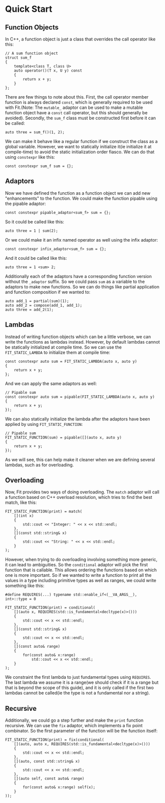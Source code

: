 Quick Start
===========

Function Objects
----------------

In C++, a function object is just a class that overrides the call operator like this:

    // A sum function object
    struct sum_f
    {
        template<class T, class U>
        auto operator()(T x, U y) const
        {
            return x + y;
        }
    };

There are few things to note about this. First, the call operator member function is always declared `const`, which is generally required to be used with Fit.(Note: The `mutable_` adaptor can be used to make a mutable function object have a `const` call operator, but this should generally be avoided). Secondly, the `sum_f` class must be constructed first before it can be called:

    auto three = sum_f()(1, 2);

We can make it behave like a regular function if we construct the class as a global variable. However, we want to statically initialize it(ie initialize it at compile-time) to avoid the static initialization order fiasco. We can do that using `constexpr` like this:

    const constexpr sum_f sum = {};

Adaptors
--------

Now we have defined the function as a function object we can add new "enhancements" to the function. We could make the function pipable using the pipable adaptor:

    const constexpr pipable_adaptor<sum_f> sum = {};

So it could be called like this:

    auto three = 1 | sum(2);

Or we could make it an infix named operator as well using the infix adaptor:

    const constexpr infix_adaptor<sum_f> sum = {};

And it could be called like this:

    auto three = 1 <sum> 2;

Additionally each of the adaptors have a corresponding function version without the `_adaptor` suffix. So we could pass `sum` as a variable to the adaptors to make new functions. So we can do things like partial application and function composition if we wanted to:

    auto add_1 = partial(sum)(1);
    auto add_2 = compose(add_1, add_1);
    auto three = add_2(1);

Lambdas
-------

Instead of writing function objects which can be a little verbose, we can write the functions as lambdas instead. However, by default lambdas cannot be statically initialized at compile time. So we can use the `FIT_STATIC_LAMBDA` to initialize them at compile time:

    const constexpr auto sum = FIT_STATIC_LAMBDA(auto x, auto y)
    {
        return x + y;
    };

And we can apply the same adaptors as well:

    // Pipable sum
    const constexpr auto sum = pipable(FIT_STATIC_LAMBDA(auto x, auto y)
    {
        return x + y;
    });

We can also statically initialize the lambda after the adaptors have been applied by using `FIT_STATIC_FUNCTION`:

    // Pipable sum
    FIT_STATIC_FUNCTION(sum) = pipable([](auto x, auto y)
    {
        return x + y;
    });

As we will see, this can help make it cleaner when we are defining several lambdas, such as for overloading.

Overloading
-----------

Now, Fit provides two ways of doing overloading. The `match` adaptor will call a function based on C++ overload resolution, which tries to find the best match, like this:

    FIT_STATIC_FUNCTION(print) = match(
        [](int x)
        {
            std::cout << "Integer: " << x << std::endl;
        },
        [](const std::string& x)
        {
            std::cout << "String: " << x << std::endl;
        }
    );

However, when trying to do overloading involving something more generic, it can lead to ambiguities. So the `conditional` adaptor will pick the first function that is callable. This allows ordering the functions based on which one is more important. So if we wanted to write a function to print all the values in a type including primitive types as well as ranges, we could write something like this:

    #define REQUIRES(...) typename std::enable_if<(__VA_ARGS__), int>::type = 0

    FIT_STATIC_FUNCTION(print) = conditional(
        [](auto x, REQUIRES(std::is_fundamental<decltype(x)>()))
        {
            std::cout << x << std::endl;
        },
        [](const std::string& x)
        {
            std::cout << x << std::endl;
        },
        [](const auto& range)
        {
            for(const auto& x:range) 
                std::cout << x << std::endl;
        }
    );

We constraint the first lambda to just fundamental types using `REQUIRES`. The last lambda we assume it is a range(we should check if it is a range but that is beyond the scope of this guide), and it is only called if the first two lambdas cannot be called(ie the type is not a fundamental nor a string).

Recursive
---------

Additionally, we could go a step further and make the `print` function recursive. We can use the `fix` adaptor, which implements a fix point combinator. So the first parameter of the function will be the function itself:

    FIT_STATIC_FUNCTION(print) = fix(conditional(
        [](auto, auto x, REQUIRES(std::is_fundamental<decltype(x)>()))
        {
            std::cout << x << std::endl;
        },
        [](auto, const std::string& x)
        {
            std::cout << x << std::endl;
        },
        [](auto self, const auto& range)
        {
            for(const auto& x:range) self(x);
        }
    ));

